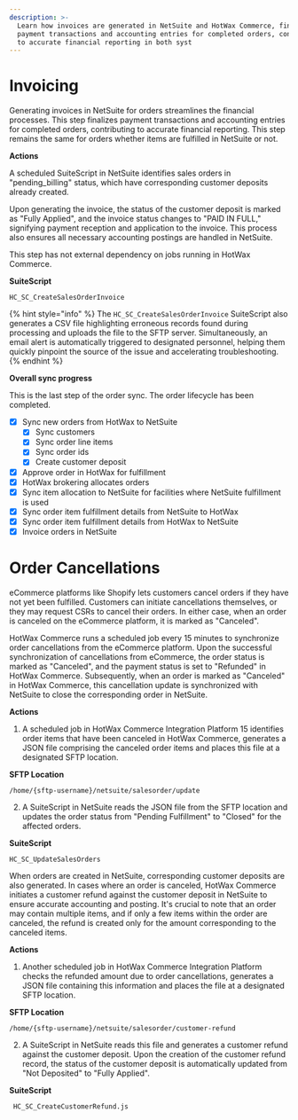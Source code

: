 ```yaml
---
description: >-
  Learn how invoices are generated in NetSuite and HotWax Commerce, finalizing
  payment transactions and accounting entries for completed orders, contributing
  to accurate financial reporting in both syst
---
```


# Invoicing

Generating invoices in NetSuite for orders streamlines the financial processes. This step finalizes payment transactions and accounting entries for completed orders, contributing to accurate financial reporting. This step remains the same for orders whether items are fulfilled in NetSuite or not.

**Actions**

A scheduled SuiteScript in NetSuite identifies sales orders in "pending\_billing" status, which have corresponding customer deposits already created.

Upon generating the invoice, the status of the customer deposit is marked as "Fully Applied", and the invoice status changes to "PAID IN FULL," signifying payment reception and application to the invoice. This process also ensures all necessary accounting postings are handled in NetSuite.

This step has not external dependency on jobs running in HotWax Commerce.

**SuiteScript**

```
HC_SC_CreateSalesOrderInvoice
```

{% hint style="info" %}
The `HC_SC_CreateSalesOrderInvoice` SuiteScript also generates a CSV file highlighting erroneous records found during processing and uploads the file to the SFTP server. Simultaneously, an email alert is automatically triggered to designated personnel, helping them quickly pinpoint the source of the issue and accelerating troubleshooting.
{% endhint %}

**Overall sync progress**

This is the last step of the order sync. The order lifecycle has been completed.

* [x] Sync new orders from HotWax to NetSuite
  * [x] Sync customers
  * [x] Sync order line items
  * [x] Sync order ids
  * [x] Create customer deposit
* [x] Approve order in HotWax for fulfillment
* [x] HotWax brokering allocates orders
* [x] Sync item allocation to NetSuite for facilities where NetSuite fulfillment is used
* [x] Sync order item fulfillment details from NetSuite to HotWax
* [x] Sync order item fulfillment details from HotWax to NetSuite
* [x] Invoice orders in NetSuite

# Order Cancellations

eCommerce platforms like Shopify lets customers cancel orders if they have not yet been fulfilled. Customers can initiate cancellations themselves, or they may request CSRs to cancel their orders. In either case, when an order is canceled on the eCommerce platform, it is marked as "Canceled".

HotWax Commerce runs a scheduled job every 15 minutes to synchronize order cancellations from the eCommerce platform. Upon the successful synchronization of cancellations from eCommerce, the order status is marked as "Canceled", and the payment status is set to "Refunded" in HotWax Commerce. Subsequently, when an order is marked as "Canceled" in HotWax Commerce, this cancellation update is synchronized with NetSuite to close the corresponding order in NetSuite.

**Actions**

1. A scheduled job in HotWax Commerce Integration Platform 15 identifies order items that have been canceled in HotWax Commerce, generates a JSON file comprising the canceled order items and places this file at a designated SFTP location.

**SFTP Location**

```
/home/{sftp-username}/netsuite/salesorder/update
```
2. A SuiteScript in NetSuite reads the JSON file from the SFTP location and updates the order status from "Pending Fulfillment" to "Closed" for the affected orders.

**SuiteScript**

```
HC_SC_UpdateSalesOrders
```

When orders are created in NetSuite, corresponding customer deposits are also generated. In cases where an order is canceled, HotWax Commerce initiates a customer refund against the customer deposit in NetSuite to ensure accurate accounting and posting. It's crucial to note that an order may contain multiple items, and if only a few items within the order are canceled, the refund is created only for the amount corresponding to the canceled items.

**Actions**

1. Another scheduled job in HotWax Commerce Integration Platform checks the refunded amount due to order cancellations, generates a JSON file containing this information and places the file at a designated SFTP location.

**SFTP Location**

```
/home/{sftp-username}/netsuite/salesorder/customer-refund
```
2. A SuiteScript in NetSuite reads this file and generates a customer refund against the customer deposit. Upon the creation of the customer refund record, the status of the customer deposit is automatically updated from "Not Deposited" to "Fully Applied".

**SuiteScript**

```
 HC_SC_CreateCustomerRefund.js
```



